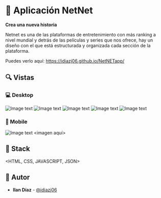 # 💎 Aplicación NetNet


**Crea una nueva historia**&nbsp; &nbsp; &nbsp;&nbsp;

Netnet es una de las plataformas de entretenimiento con más ranking a nivel mundial y detrás de las películas y series que nos ofrece, hay un diseño con el que está estructurada y organizada cada sección de la plataforma.


Puedes verlo aquí: https://idiazj06.github.io/NetNETapp/


## 🔍 Vistas 

### 💻 Desktop

![Image text](https://github.com/idiazj06/NetNETapp/blob/master/Despliegue%20Pagina/Desktop/FireShot%20Capture%20001%20-%20Document%20-%20idiazj06.github.io.png)
![Image text](https://github.com/idiazj06/NetNETapp/blob/master/Despliegue%20Pagina/Desktop/screenshot-127.0.0.1_5501-2021.07.27-21_27_57.png)
![Image text](https://github.com/idiazj06/NetNETapp/blob/master/Despliegue%20Pagina/Desktop/screenshot-127.0.0.1_5501-2021.07.27-21_28_31.png)
![Image text](https://github.com/idiazj06/NetNETapp/blob/master/Despliegue%20Pagina/Desktop/screenshot-127.0.0.1_5501-2021.07.27-21_28_56.png)
![Image text](https://github.com/idiazj06/NetNETapp/blob/master/Despliegue%20Pagina/Desktop/screenshot-127.0.0.1_5501-2021.07.27-21_29_25.png)



### 📱 Mobile
![Image text](https://github.com/idiazj06/NetNETapp/blob/master/Despliegue%20Pagina/Mobile/screenshot-mobiletest.me-2021.07.27-23_42_38.png)
<imagen aquí>

## 📌 Stack

<HTML, CSS, JAVASCRIPT, JSON>

## 🌟 Autor

* **Ilan Díaz**  - [@idiazj06](https://github.com/idiazj06)